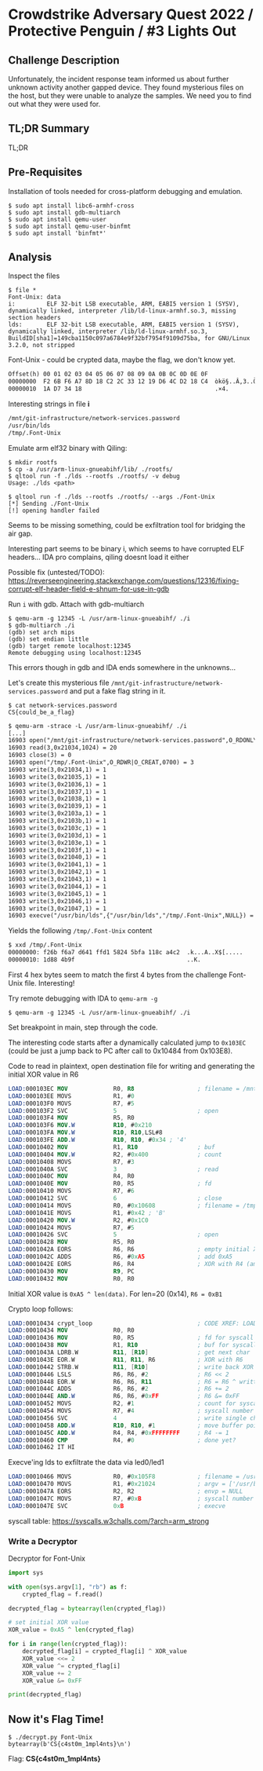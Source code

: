 # Crowdstrike Adversary Quest 2022 / Protective Penguin / #3 Lights Out

## Challenge Description

Unfortunately, the incident response team informed us about further unknown activity another gapped device. They found mysterious files on the host, but they were unable to analyze the samples. We need you to find out what they were used for.

## TL;DR Summary

TL;DR

## Pre-Requisites

Installation of tools needed for cross-platform debugging and emulation.

```console
$ sudo apt install libc6-armhf-cross
$ sudo apt install gdb-multiarch
$ sudo apt install qemu-user
$ sudo apt install qemu-user-binfmt
$ sudo apt install 'binfmt*'
```

## Analysis

Inspect the files

```console
$ file *
Font-Unix: data
i:         ELF 32-bit LSB executable, ARM, EABI5 version 1 (SYSV), dynamically linked, interpreter /lib/ld-linux-armhf.so.3, missing section headers
lds:       ELF 32-bit LSB executable, ARM, EABI5 version 1 (SYSV), dynamically linked, interpreter /lib/ld-linux-armhf.so.3, BuildID[sha1]=149cba1150c097a6784e9f32bf7954f9109d75ba, for GNU/Linux 3.2.0, not stripped
```

Font-Unix - could be crypted data, maybe the flag, we don't know yet.

```txt
Offset(h) 00 01 02 03 04 05 06 07 08 09 0A 0B 0C 0D 0E 0F
00000000  F2 6B F6 A7 8D 18 C2 2C 33 12 19 D6 4C D2 18 C4  òkö§..Â,3..ÖLÒ.Ä
00000010  1A D7 34 18                                      .×4.
```

Interesting strings in file **i**

```txt
/mnt/git-infrastructure/network-services.password
/usr/bin/lds
/tmp/.Font-Unix
```

Emulate arm elf32 binary with Qiling:

```console
$ mkdir rootfs
$ cp -a /usr/arm-linux-gnueabihf/lib/ ./rootfs/
$ qltool run -f ./lds --rootfs ./rootfs/ -v debug
Usage: ./lds <path>
```

```console
$ qltool run -f ./lds --rootfs ./rootfs/ --args ./Font-Unix
[*] Sending ./Font-Unix
[!] opening handler failed
```

Seems to be missing something, could be exfiltration tool for bridging the air gap.

Interesting part seems to be binary i, which seems to have corrupted ELF headers... IDA pro complains, qiling doesnt load it either

Possible fix (untested/TODO): https://reverseengineering.stackexchange.com/questions/12316/fixing-corrupt-elf-header-field-e-shnum-for-use-in-gdb

Run `i` with gdb. Attach with gdb-multiarch

```console
$ qemu-arm -g 12345 -L /usr/arm-linux-gnueabihf/ ./i
$ gdb-multiarch ./i
(gdb) set arch mips
(gdb) set endian little
(gdb) target remote localhost:12345
Remote debugging using localhost:12345
```

This errors though in gdb and IDA ends somewhere in the unknowns...

Let's create this mysterious file `/mnt/git-infrastructure/network-services.password` and put a fake flag string in it.

```console
$ cat network-services.password 
CS{could_be_a_flag}
```

```txt
$ qemu-arm -strace -L /usr/arm-linux-gnueabihf/ ./i
[...]
16903 open("/mnt/git-infrastructure/network-services.password",O_RDONLY) = 3
16903 read(3,0x21034,1024) = 20
16903 close(3) = 0
16903 open("/tmp/.Font-Unix",O_RDWR|O_CREAT,0700) = 3
16903 write(3,0x21034,1) = 1
16903 write(3,0x21035,1) = 1
16903 write(3,0x21036,1) = 1
16903 write(3,0x21037,1) = 1
16903 write(3,0x21038,1) = 1
16903 write(3,0x21039,1) = 1
16903 write(3,0x2103a,1) = 1
16903 write(3,0x2103b,1) = 1
16903 write(3,0x2103c,1) = 1
16903 write(3,0x2103d,1) = 1
16903 write(3,0x2103e,1) = 1
16903 write(3,0x2103f,1) = 1
16903 write(3,0x21040,1) = 1
16903 write(3,0x21041,1) = 1
16903 write(3,0x21042,1) = 1
16903 write(3,0x21043,1) = 1
16903 write(3,0x21044,1) = 1
16903 write(3,0x21045,1) = 1
16903 write(3,0x21046,1) = 1
16903 write(3,0x21047,1) = 1
16903 execve("/usr/bin/lds",{"/usr/bin/lds","/tmp/.Font-Unix",NULL}) = -1 errno=2 (No such file or directory)
```

Yields the following `/tmp/.Font-Unix` content

```txt
$ xxd /tmp/.Font-Unix 
00000000: f26b f6a7 d641 ffd1 5824 5bfa 118c a4c2  .k...A..X$[.....
00000010: 1d88 4b9f                                ..K.
```

First 4 hex bytes seem to match the first 4 bytes from the challenge Font-Unix file. Interesting!

Try remote debugging with IDA to `qemu-arm -g`

```console
$ qemu-arm -g 12345 -L /usr/arm-linux-gnueabihf/ ./i
```

Set breakpoint in main, step through the code.

The interesting code starts after a dynamically calculated jump to `0x103EC` (could be just a jump back to PC after call to 0x10484 from 0x103E8).

Code to read in plaintext, open destination file for writing and generating the initial XOR value in R6

```nasm
LOAD:000103EC MOV             R0, R8                  ; filename = /mnt/git-infrastructure/network-services.password
LOAD:000103EE MOVS            R1, #0
LOAD:000103F0 MOVS            R7, #5
LOAD:000103F2 SVC             5                       ; open
LOAD:000103F4 MOV             R5, R0
LOAD:000103F6 MOV.W           R10, #0x210
LOAD:000103FA MOV.W           R10, R10,LSL#8
LOAD:000103FE ADD.W           R10, R10, #0x34 ; '4'
LOAD:00010402 MOV             R1, R10                 ; buf
LOAD:00010404 MOV.W           R2, #0x400              ; count
LOAD:00010408 MOVS            R7, #3
LOAD:0001040A SVC             3                       ; read
LOAD:0001040C MOV             R4, R0
LOAD:0001040E MOV             R0, R5                  ; fd
LOAD:00010410 MOVS            R7, #6
LOAD:00010412 SVC             6                       ; close
LOAD:00010414 MOVS            R0, #0x10608            ; filename = /tmp/.Font-Unix
LOAD:0001041E MOVS            R1, #0x42 ; 'B'
LOAD:00010420 MOV.W           R2, #0x1C0
LOAD:00010424 MOVS            R7, #5
LOAD:00010426 SVC             5                       ; open
LOAD:00010428 MOV             R5, R0
LOAD:0001042A EORS            R6, R6                  ; empty initial XOR value
LOAD:0001042C ADDS            R6, #0xA5               ; add 0xA5
LOAD:0001042E EORS            R6, R4                  ; XOR with R4 (amount of bytes read @ 0x1040A)
LOAD:00010430 MOV             R9, PC
LOAD:00010432 MOV             R0, R0
```

Initial XOR value is `0xA5 ^ len(data)`. For len=20 (0x14), `R6 = 0xB1`

Crypto loop follows:

```nasm
LOAD:00010434 crypt_loop                              ; CODE XREF: LOAD:00010464↓j
LOAD:00010434 MOV             R0, R0
LOAD:00010436 MOV             R0, R5                  ; fd for syscall write
LOAD:00010438 MOV             R1, R10                 ; buf for syscall write
LOAD:0001043A LDRB.W          R11, [R10]              ; get next char
LOAD:0001043E EOR.W           R11, R11, R6            ; XOR with R6
LOAD:00010442 STRB.W          R11, [R10]              ; write back XOR'd char
LOAD:00010446 LSLS            R6, R6, #2              ; R6 << 2
LOAD:00010448 EOR.W           R6, R6, R11             ; R6 = R6 ^ written char
LOAD:0001044C ADDS            R6, R6, #2              ; R6 += 2
LOAD:0001044E AND.W           R6, R6, #0xFF           ; R6 &= 0xFF
LOAD:00010452 MOVS            R2, #1                  ; count for syscall write
LOAD:00010454 MOVS            R7, #4                  ; syscall number
LOAD:00010456 SVC             4                       ; write single char to file
LOAD:00010458 ADD.W           R10, R10, #1            ; move buffer pointer += 1
LOAD:0001045C ADD.W           R4, R4, #0xFFFFFFFF     ; R4 -= 1
LOAD:00010460 CMP             R4, #0                  ; done yet?
LOAD:00010462 IT HI
```

Execve'ing lds to exfiltrate the data via led0/led1

```nasm
LOAD:00010466 MOVS            R0, #0x105F8            ; filename = /usr/bin/lds
LOAD:00010470 MOVS            R1, #0x21024            ; argv = ['/usr/bin/lds', '/tmp/.Font-Unix']
LOAD:0001047A EORS            R2, R2                  ; envp = NULL
LOAD:0001047C MOVS            R7, #0xB                ; syscall number
LOAD:0001047E SVC             0xB                     ; execve
```

syscall table: https://syscalls.w3challs.com/?arch=arm_strong

### Write a Decryptor

Decryptor for Font-Unix

```python
import sys

with open(sys.argv[1], "rb") as f:
    crypted_flag = f.read()

decrypted_flag = bytearray(len(crypted_flag))

# set initial XOR value
XOR_value = 0xA5 ^ len(crypted_flag)

for i in range(len(crypted_flag)):
    decrypted_flag[i] = crypted_flag[i] ^ XOR_value
    XOR_value <<= 2
    XOR_value ^= crypted_flag[i]
    XOR_value += 2
    XOR_value &= 0xFF

print(decrypted_flag)
```

## Now it's Flag Time!

```console
$ ./decrypt.py Font-Unix 
bytearray(b'CS{c4st0m_1mpl4nts}\n')
```

Flag: **CS{c4st0m_1mpl4nts}**
